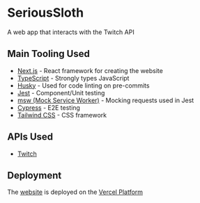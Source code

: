 # SeriousSloth

A web app that interacts with the Twitch API

## Main Tooling Used

- [Next.js](https://nextjs.org/) - React framework for creating the website
- [TypeScript](https://www.typescriptlang.org/) - Strongly types JavaScript
- [Husky](https://www.npmjs.com/package/husky) - Used for code linting on pre-commits
- [Jest](https://jestjs.io/) - Component/Unit testing
- [msw (Mock Service Worker)](https://mswjs.io/) - Mocking requests used in Jest
- [Cypress](https://www.cypress.io/) - E2E testing
- [Tailwind CSS](https://tailwindcss.com/) - CSS framework

## APIs Used

- [Twitch](https://dev.twitch.tv/docs/api)

## Deployment

The [website](https://serious-sloth.vercel.app/) is deployed on the [Vercel Platform](https://vercel.com/)
